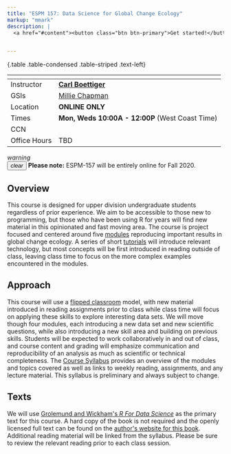 ```yaml
---
title: "ESPM 157: Data Science for Global Change Ecology"
markup: "mmark"
description: |
  <a href="#content"><button class="btn btn-primary">Get started!</button></a>


---
```


  {.table .table-condensed .table-striped .text-left}

  <span></span>     | <span></span>
  -----------|-------------------------------------------------------------------
  Instructor | **[Carl Boettiger](http://carlboettiger.info)**  <a href="mailto:cboettig@berkeley.edu" title="email"><i class="fa fa-envelope"></i></a><a href="https://twitter.com/cboettig" title="Twitter"> <i class="fa fa-twitter"></i></a> <a href="https://github.com/cboettig" title="GitHub"><i class="fa fa-github"></i></a> |  
  GSIs        |  [Millie Chapman](https://milliechapman.netlify.app/) |  
  Location   |     **ONLINE ONLY**           |   
  Times      | **Mon, Weds 10:00A - 12:00P** (West Coast Time)   |  
  CCN        |                           |  
Office Hours | TBD |


<div class="alert alert-warning">
  <div class="container-fluid">
	  <div class="alert-icon">
		  <i class="material-icons">warning</i>
		</div>
		<button type="button" class="close" data-dismiss="alert" aria-label="Close">
		<span aria-hidden="true"><i class="material-icons">clear</i></span>
		</button>
	  <b>Please note:</b>  ESPM-157 will be entirely online for Fall 2020.
  </div>
</div>


## Overview

This course is designed for upper division undergraduate students regardless of prior experience. We aim to be accessible to those new to programming, but those who have been using R for years will find new material in this opinionated and fast moving area.  The course is project focused and centered around five [modules](/modules) reproducing important results in global change ecology.  A series of short [tutorials](/tutorials) will introduce relevant technology, but most concepts will be first introduced in reading outside of class, leaving class time to focus on the more complex examples encountered in the modules.  

## Approach

This course will use a [flipped classroom](https://en.wikipedia.org/wiki/Flipped_classroom) model, with new material
introduced in reading assignments prior to class while class time will
focus on applying these skills to explore interesting data sets. We
will move though four modules, each introducing a new data set and
new scientific questions, while also introducing a new skill area and 
building on previous skills. Students will be expected to work collaboratively
in and out of class, and course content and grading will emphasize
communication and reproducibility of an analysis as much as scientific
or technical completeness.  The [Course Syllabus](/syllabus/)
provides an overview of the modules and topics covered as well as links
to weekly reading, assignments, and any lecture material.  This syllabus
is preliminary and always subject to change.

## Texts

We will use [Grolemund and Wickham's *R For Data Science*](http://amzn.to/2aHLAQ1) 
as the primary text for this course. A hard copy of the book is not
required and the openly licensed full text can be found on the [author's website for this book](http://r4ds.had.co.nz/). Additional reading material will be linked
from the syllabus.  Please be sure to review the relevant reading prior to
each class session.  
